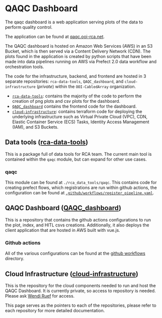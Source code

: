 # QAQC Dashboard

The qaqc dashboard is a web application serving plots of the data to perform quality control.

The application can be found at [qaqc.ooi-rca.net](https://qaqc.ooi-rca.net/).

The QAQC dashboard is hosted on Amazon Web Services (AWS) in an S3 Bucket, which is then served via a Content Delivery Network (CDN). The plots found in the application is created by python scripts that have been made into data pipelines running on AWS via Prefect 2.0 data workflow and orchestration tools.

The code for the infrastructure, backend, and frontend are hosted in 3 separate repositories: `rca-data-tools`, `QAQC_dashboard`, and `cloud-infrastructure` (*private*) within the `OOI-CabledArray` organization.

- [`rca-data-tools`](https://github.com/OOI-CabledArray/rca-data-tools): contains the majority of the code to perform the creation of png plots and csv plots for the dashboard.
- [`QAQC_dashboard`](https://github.com/OOI-CabledArray/QAQC_dashboard) contains the frontend code for the dashboard.
- [`cloud-infrastructure`](https://github.com/OOI-CabledArray/cloud-infrastructure): contains terraform code for deploying the underlying infrastructure such as Virtual Private Cloud (VPC), CDN, Elastic Container Service (ECS) Tasks, Identity Access Management (IAM), and S3 Buckets.

## Data tools ([**rca-data-tools**](https://github.com/OOI-CabledArray/rca-data-tools))

This is a package full of data tools for RCA team. The current main tool is contained within the `qaqc` module, but can expand for other use cases.

### qaqc

This module can be found at `./rca_data_tools/qaqc`. This contains code for creating prefect flows, which registrations are run within github actions, the configuration can be found at [`.github/workflows/register_pipeline.yaml`](../../.github/workflows/register_pipeline.yaml).

## QAQC Dashboard ([**QAQC_dashboard**](https://github.com/OOI-CabledArray/QAQC_dashboard))

This is a repository that contains the github actions configurations to run the plot, index, and HITL csvs creations. Additionally, it also deploys the client application that are hosted in AWS built with vue.js.

### Github actions

All of the various configurations can be found at the [github workflows](https://github.com/OOI-CabledArray/QAQC_dashboard/tree/main/.github/workflows) directory.

## Cloud Infrastructure ([**cloud-infrastructure**](https://github.com/OOI-CabledArray/cloud-infrastructure))

This is the repository for the cloud components needed to run and host the QAQC Dashboard. It is currently private, so access to repository is needed. Please ask [Wendi Ruef](https://github.com/wruef) for access.

This page serves as the pointers to each of the repositories, please refer to each repository for more detailed documentation.
